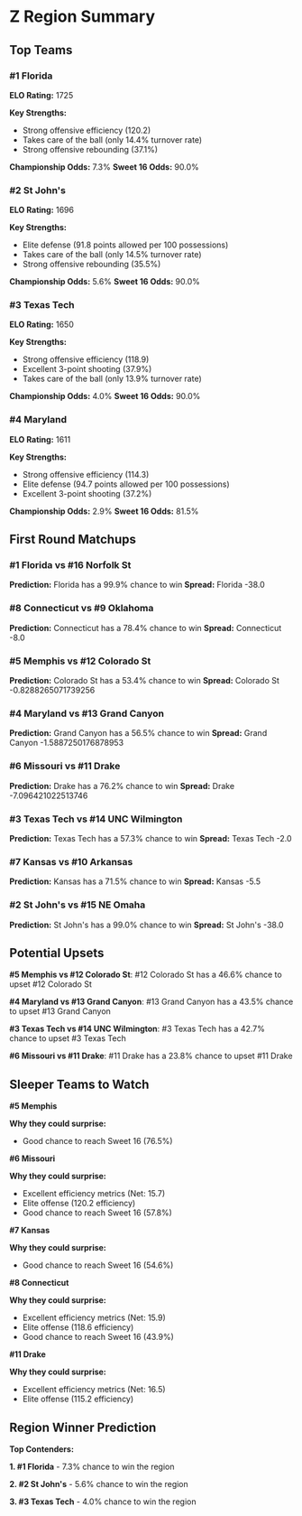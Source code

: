# Z Region Summary

## Top Teams

### #1 Florida
**ELO Rating:** 1725

**Key Strengths:**
* Strong offensive efficiency (120.2)
* Takes care of the ball (only 14.4% turnover rate)
* Strong offensive rebounding (37.1%)

**Championship Odds:** 7.3%
**Sweet 16 Odds:** 90.0%

### #2 St John's
**ELO Rating:** 1696

**Key Strengths:**
* Elite defense (91.8 points allowed per 100 possessions)
* Takes care of the ball (only 14.5% turnover rate)
* Strong offensive rebounding (35.5%)

**Championship Odds:** 5.6%
**Sweet 16 Odds:** 90.0%

### #3 Texas Tech
**ELO Rating:** 1650

**Key Strengths:**
* Strong offensive efficiency (118.9)
* Excellent 3-point shooting (37.9%)
* Takes care of the ball (only 13.9% turnover rate)

**Championship Odds:** 4.0%
**Sweet 16 Odds:** 90.0%

### #4 Maryland
**ELO Rating:** 1611

**Key Strengths:**
* Strong offensive efficiency (114.3)
* Elite defense (94.7 points allowed per 100 possessions)
* Excellent 3-point shooting (37.2%)

**Championship Odds:** 2.9%
**Sweet 16 Odds:** 81.5%

## First Round Matchups

### #1 Florida vs #16 Norfolk St

**Prediction:** Florida has a 99.9% chance to win
**Spread:** Florida -38.0

### #8 Connecticut vs #9 Oklahoma

**Prediction:** Connecticut has a 78.4% chance to win
**Spread:** Connecticut -8.0

### #5 Memphis vs #12 Colorado St

**Prediction:** Colorado St has a 53.4% chance to win
**Spread:** Colorado St -0.8288265071739256

### #4 Maryland vs #13 Grand Canyon

**Prediction:** Grand Canyon has a 56.5% chance to win
**Spread:** Grand Canyon -1.5887250176878953

### #6 Missouri vs #11 Drake

**Prediction:** Drake has a 76.2% chance to win
**Spread:** Drake -7.096421022513746

### #3 Texas Tech vs #14 UNC Wilmington

**Prediction:** Texas Tech has a 57.3% chance to win
**Spread:** Texas Tech -2.0

### #7 Kansas vs #10 Arkansas

**Prediction:** Kansas has a 71.5% chance to win
**Spread:** Kansas -5.5

### #2 St John's vs #15 NE Omaha

**Prediction:** St John's has a 99.0% chance to win
**Spread:** St John's -38.0

## Potential Upsets

**#5 Memphis vs #12 Colorado St**: #12 Colorado St has a 46.6% chance to upset #12 Colorado St

**#4 Maryland vs #13 Grand Canyon**: #13 Grand Canyon has a 43.5% chance to upset #13 Grand Canyon

**#3 Texas Tech vs #14 UNC Wilmington**: #3 Texas Tech has a 42.7% chance to upset #3 Texas Tech

**#6 Missouri vs #11 Drake**: #11 Drake has a 23.8% chance to upset #11 Drake

## Sleeper Teams to Watch

**#5 Memphis**

**Why they could surprise:**
* Good chance to reach Sweet 16 (76.5%)

**#6 Missouri**

**Why they could surprise:**
* Excellent efficiency metrics (Net: 15.7)
* Elite offense (120.2 efficiency)
* Good chance to reach Sweet 16 (57.8%)

**#7 Kansas**

**Why they could surprise:**
* Good chance to reach Sweet 16 (54.6%)

**#8 Connecticut**

**Why they could surprise:**
* Excellent efficiency metrics (Net: 15.9)
* Elite offense (118.6 efficiency)
* Good chance to reach Sweet 16 (43.9%)

**#11 Drake**

**Why they could surprise:**
* Excellent efficiency metrics (Net: 16.5)
* Elite offense (115.2 efficiency)

## Region Winner Prediction

**Top Contenders:**

**1. #1 Florida** - 7.3% chance to win the region

**2. #2 St John's** - 5.6% chance to win the region

**3. #3 Texas Tech** - 4.0% chance to win the region

